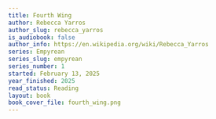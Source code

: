 ```yaml
---
title: Fourth Wing
author: Rebecca Yarros
author_slug: rebecca_yarros
is_audiobook: false
author_info: https://en.wikipedia.org/wiki/Rebecca_Yarros
series: Empyrean
series_slug: empyrean
series_number: 1
started: February 13, 2025
year_finished: 2025
read_status: Reading
layout: book
book_cover_file: fourth_wing.png
---
```

